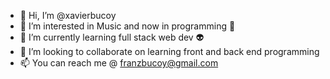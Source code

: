 - 👋 Hi, I’m @xavierbucoy
- 👀 I’m interested in Music and now in programming 🥖
- 🌱 I’m currently learning full stack web dev 👽
- 💞️ I’m looking to collaborate on learning front and back end programming 
- 📫 You can reach me @ franzbucoy@gmail.com

<!---
xavierbucoy/xavierbucoy is a ✨ special ✨ repository because its `README.md` (this file) appears on your GitHub profile.
You can click the Preview link to take a look at your changes.
--->
